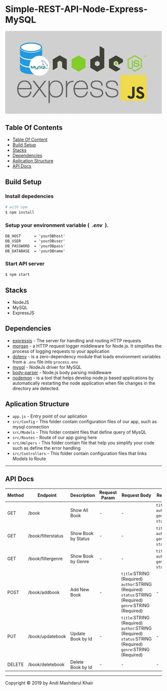 # Simple-REST-API-Node-Express-MySQL

<p align="center">
  <a href="https://nodejs.org/">
    <img title="Restful API" width='700' src="https://raw.githubusercontent.com/arul29/Simple-REST-API-Node-Express-MySQL/master/img/ExpressMySQL.jpg">
  </a>
</p>

## Table Of Contents

  - [Table Of Content](#table-of-content)
  - [Build Setup](#build-setup)
  - [Stacks](#stacks)
  - [Dependencies](#dependencies)
  - [Aplication Structure](#aplication-Structure)
  - [API Docs](#api-docs)
    <!-- - [Novel](#novel)
    - [Genre](#genre) -->

## Build Setup

<h3>Install depedencies</h3>

```bash
# with npm
$ npm install
```

<h3>Setup your environment variable (&nbsp <i>.env</i>&nbsp ).</h3>

```env
DB_HOST      = 'yourDBhost'
DB_USER      = 'yourDBuser'
DB_PASSWORD  = 'yourDBpass'
DB_DATABASE  = 'yourDBname'
```

<h3>Start API server</h3>

```bash
$ npm start
```

## Stacks

- NodeJS
- MySQL
- ExpressJS

## Dependencies

- [expressjs](https://www.npmjs.com/package/express) - The server for handling and routing HTTP requests
- [morgan](https://www.npmjs.com/package/morgan) - a HTTP request logger middleware for Node.js. It simplifies the process of logging requests to your application
- [dotenv](https://www.npmjs.com/package/dotenv) - is a zero-dependency module that loads environment variables from a `.env` file into `process.env`
- [mysql](https://www.npmjs.com/package/mysql) - NodeJs driver for MySQL
- [body-parser](https://www.npmjs.com/package/body-parser) - Node.js body parsing middleware
- [nodemon](https://www.npmjs.com/package/nodemon) - is a tool that helps develop node.js based applications by automatically restarting the node application when file changes in the directory are detected.

## Aplication Structure

- `app.js` - Entry point of our aplication
- `src/Config` - This folder contain configuration files of our app, such as mysql connection
- `src/Models` - This folder containt files that define query of MysQL
- `src/Routes` - Route of our app going here
- `src/Helpers` - This folder contain file that help you simplify your code such as define the error handling
- `src/Controllers` - This folder contain configuration files that links Models to Route

---

## API Docs

| Method | Endpoint           | Description         | Request Param    | Request Body                                                                                              | Request Query                                                    |
| ------ | ------------------ | ------------------- | ---------------- | --------------------------------------------------------------------------------------------------------- | ---------------------------------------------------------------- |
| GET    | /book              | Show All Book       | -                | -                                                                                                         | `title`:STRING `author`:STRING `genre`: INTEGER `status`:INTEGER |
| GET    | /book/filterstatus | Show Book by Status | -                | -                                                                                                         | `title`:STRING `author`:STRING `genre`: INTEGER `status`:INTEGER |
| GET    | /book/filtergenre  | Show Book by Genre  | -                | -                                                                                                         | `title`:STRING `author`:STRING `genre`: INTEGER `status`:INTEGER |
| POST   | /book/addbook      | Add New Book        | -                | `title`:STRING (Required) `author`:STRING (Required) `status`:STRING (Required) `genre`:STRING (Required) | -                                                                |
| PUT    | /book/updatebook     | Update Book by Id   | -                | `title`:STRING (Required) `author`:STRING (Required) `status`:STRING (Required) `genre`:STRING (Required) | -                                                                |
| DELETE | /book/deletebook     | Delete Book by Id   | -                | -                                                                                                         | -                       

---

Copyright © 2019 by Andi Mashdarul Khair